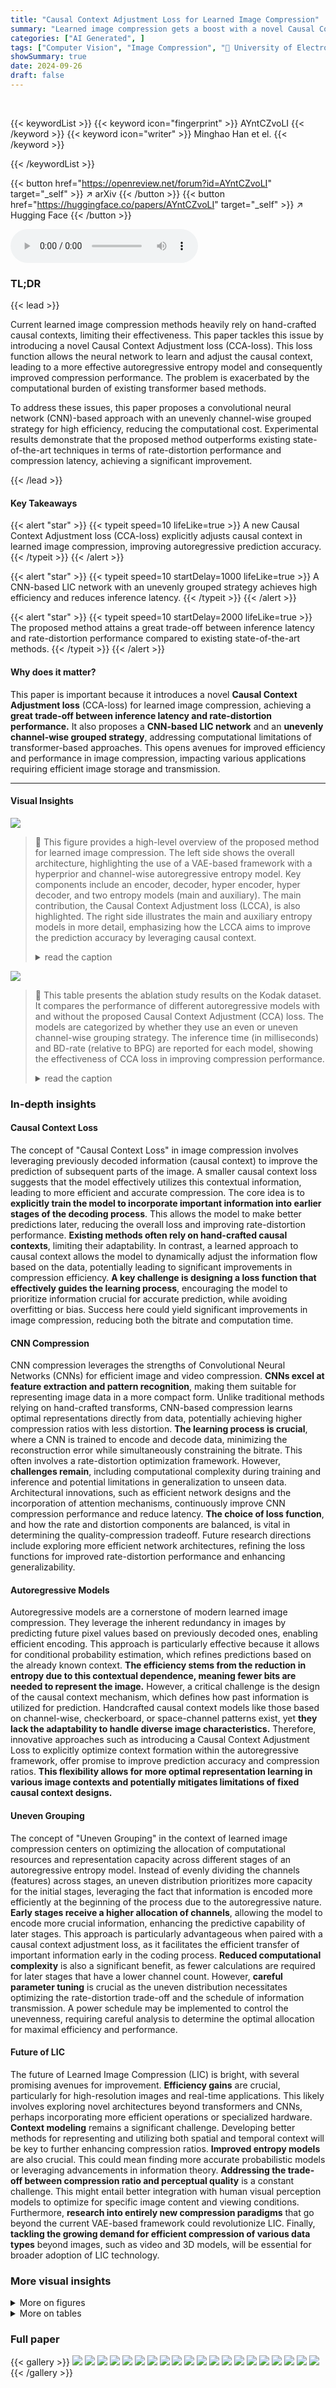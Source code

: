 ```yaml
---
title: "Causal Context Adjustment Loss for Learned Image Compression"
summary: "Learned image compression gets a boost with a novel Causal Context Adjustment Loss, improving efficiency without sacrificing quality."
categories: ["AI Generated", ]
tags: ["Computer Vision", "Image Compression", "🏢 University of Electronic Science and Technology of China",]
showSummary: true
date: 2024-09-26
draft: false
---
```


<br>

{{< keywordList >}}
{{< keyword icon="fingerprint" >}} AYntCZvoLI {{< /keyword >}}
{{< keyword icon="writer" >}} Minghao Han et el. {{< /keyword >}}
 
{{< /keywordList >}}

{{< button href="https://openreview.net/forum?id=AYntCZvoLI" target="_self" >}}
↗ arXiv
{{< /button >}}
{{< button href="https://huggingface.co/papers/AYntCZvoLI" target="_self" >}}
↗ Hugging Face
{{< /button >}}



<audio controls>
    <source src="https://ai-paper-reviewer.com/AYntCZvoLI/podcast.wav" type="audio/wav">
    Your browser does not support the audio element.
</audio>


### TL;DR


{{< lead >}}

Current learned image compression methods heavily rely on hand-crafted causal contexts, limiting their effectiveness. This paper tackles this issue by introducing a novel Causal Context Adjustment loss (CCA-loss).  This loss function allows the neural network to learn and adjust the causal context, leading to a more effective autoregressive entropy model and consequently improved compression performance.  The problem is exacerbated by the computational burden of existing transformer based methods.

To address these issues, this paper proposes a convolutional neural network (CNN)-based approach with an unevenly channel-wise grouped strategy for high efficiency, reducing the computational cost.  Experimental results demonstrate that the proposed method outperforms existing state-of-the-art techniques in terms of rate-distortion performance and compression latency, achieving a significant improvement.

{{< /lead >}}


#### Key Takeaways

{{< alert "star" >}}
{{< typeit speed=10 lifeLike=true >}} A new Causal Context Adjustment loss (CCA-loss) explicitly adjusts causal context in learned image compression, improving autoregressive prediction accuracy. {{< /typeit >}}
{{< /alert >}}

{{< alert "star" >}}
{{< typeit speed=10 startDelay=1000 lifeLike=true >}} A CNN-based LIC network with an unevenly grouped strategy achieves high efficiency and reduces inference latency. {{< /typeit >}}
{{< /alert >}}

{{< alert "star" >}}
{{< typeit speed=10 startDelay=2000 lifeLike=true >}} The proposed method attains a great trade-off between inference latency and rate-distortion performance compared to existing state-of-the-art methods. {{< /typeit >}}
{{< /alert >}}

#### Why does it matter?
This paper is important because it introduces a novel **Causal Context Adjustment loss** (CCA-loss) for learned image compression, achieving a **great trade-off between inference latency and rate-distortion performance.**  It also proposes a **CNN-based LIC network** and an **unevenly channel-wise grouped strategy**, addressing computational limitations of transformer-based approaches.  This opens avenues for improved efficiency and performance in image compression, impacting various applications requiring efficient image storage and transmission.

------
#### Visual Insights



![](https://ai-paper-reviewer.com/AYntCZvoLI/figures_2_1.jpg)

> 🔼 This figure provides a high-level overview of the proposed method for learned image compression.  The left side shows the overall architecture, highlighting the use of a VAE-based framework with a hyperprior and channel-wise autoregressive entropy model.  Key components include an encoder, decoder, hyper encoder, hyper decoder, and two entropy models (main and auxiliary). The main contribution, the Causal Context Adjustment loss (LCCA), is also highlighted. The right side illustrates the main and auxiliary entropy models in more detail, emphasizing how the LCCA aims to improve the prediction accuracy by leveraging causal context.
> <details>
> <summary>read the caption</summary>
> Figure 1: Left: A systematic overview of our method. We adopt the VAE-based framework [3] with hyperprior [4] and channel-wise autoregressive entropy model [35]; besides the original Rate-Distortion loss (LR, LD), we introduce an auxiliary entropy model and propose the causal context adjustment loss (LCCA) for better training the entropy model. Right: An illustration of the entropy model and the auxiliary entropy model. The auxiliary entropy model does not use the information to be encoded to predict the following representations, our LCCA encourage the predicting gap between the two models, so as to enhance the importance of causal context in early stages.
> </details>





![](https://ai-paper-reviewer.com/AYntCZvoLI/tables_7_1.jpg)

> 🔼 This table presents the ablation study results on the Kodak dataset. It compares the performance of different autoregressive models with and without the proposed Causal Context Adjustment (CCA) loss.  The models are categorized by whether they use an even or uneven channel-wise grouping strategy. The inference time (in milliseconds) and BD-rate (relative to BPG) are reported for each model, showing the effectiveness of CCA loss in improving compression performance. 
> <details>
> <summary>read the caption</summary>
> Table 1: Experiments on Kodak dataset. The effects of our proposed Causal Context Adjustment loss (CCA-loss) are verified on various channel-wise autoregressive models. Note that the anchor BD-rate is set as the results of BPG evaluated on Kodak dataset (BD-rate = 0%).
> </details>





### In-depth insights


#### Causal Context Loss
The concept of "Causal Context Loss" in image compression involves leveraging previously decoded information (causal context) to improve the prediction of subsequent parts of the image.  A smaller causal context loss suggests that the model effectively utilizes this contextual information, leading to more efficient and accurate compression. The core idea is to **explicitly train the model to incorporate important information into earlier stages of the decoding process**. This allows the model to make better predictions later, reducing the overall loss and improving rate-distortion performance.  **Existing methods often rely on hand-crafted causal contexts**, limiting their adaptability.  In contrast, a learned approach to causal context allows the model to dynamically adjust the information flow based on the data, potentially leading to significant improvements in compression efficiency.  **A key challenge is designing a loss function that effectively guides the learning process**, encouraging the model to prioritize information crucial for accurate prediction, while avoiding overfitting or bias.  Success here could yield significant improvements in image compression, reducing both the bitrate and computation time.

#### CNN Compression
CNN compression leverages the strengths of Convolutional Neural Networks (CNNs) for efficient image and video compression.  **CNNs excel at feature extraction and pattern recognition**, making them suitable for representing image data in a more compact form. Unlike traditional methods relying on hand-crafted transforms, CNN-based compression learns optimal representations directly from data, potentially achieving higher compression ratios with less distortion.  **The learning process is crucial**, where a CNN is trained to encode and decode data, minimizing the reconstruction error while simultaneously constraining the bitrate.  This often involves a rate-distortion optimization framework.  However, **challenges remain**, including computational complexity during training and inference and potential limitations in generalization to unseen data.  Architectural innovations, such as efficient network designs and the incorporation of attention mechanisms, continuously improve CNN compression performance and reduce latency.  **The choice of loss function**, and how the rate and distortion components are balanced, is vital in determining the quality-compression tradeoff.  Future research directions include exploring more efficient network architectures, refining the loss functions for improved rate-distortion performance and enhancing generalizability.

#### Autoregressive Models
Autoregressive models are a cornerstone of modern learned image compression.  They leverage the inherent redundancy in images by predicting future pixel values based on previously decoded ones, enabling efficient encoding. This approach is particularly effective because it allows for conditional probability estimation, which refines predictions based on the already known context.  **The efficiency stems from the reduction in entropy due to this contextual dependence, meaning fewer bits are needed to represent the image.**  However, a critical challenge is the design of the causal context mechanism, which defines how past information is utilized for prediction. Handcrafted causal context models like those based on channel-wise, checkerboard, or space-channel patterns exist, yet **they lack the adaptability to handle diverse image characteristics.** Therefore, innovative approaches such as introducing a Causal Context Adjustment Loss to explicitly optimize context formation within the autoregressive framework, offer promise to improve prediction accuracy and compression ratios. **This flexibility allows for more optimal representation learning in various image contexts and potentially mitigates limitations of fixed causal context designs.**

#### Uneven Grouping
The concept of "Uneven Grouping" in the context of learned image compression centers on optimizing the allocation of computational resources and representation capacity across different stages of an autoregressive entropy model.  Instead of evenly dividing the channels (features) across stages, an uneven distribution prioritizes more capacity for the initial stages, leveraging the fact that information is encoded more efficiently at the beginning of the process due to the autoregressive nature.  **Early stages receive a higher allocation of channels**, allowing the model to encode more crucial information, enhancing the predictive capability of later stages.  This approach is particularly advantageous when paired with a causal context adjustment loss, as it facilitates the efficient transfer of important information early in the coding process. **Reduced computational complexity** is also a significant benefit, as fewer calculations are required for later stages that have a lower channel count.  However, **careful parameter tuning** is crucial as the uneven distribution necessitates optimizing the rate-distortion trade-off and the schedule of information transmission. A power schedule may be implemented to control the unevenness, requiring careful analysis to determine the optimal allocation for maximal efficiency and performance.

#### Future of LIC
The future of Learned Image Compression (LIC) is bright, with several promising avenues for improvement.  **Efficiency gains** are crucial, particularly for high-resolution images and real-time applications. This likely involves exploring novel architectures beyond transformers and CNNs, perhaps incorporating more efficient operations or specialized hardware.  **Context modeling** remains a significant challenge.  Developing better methods for representing and utilizing both spatial and temporal context will be key to further enhancing compression ratios. **Improved entropy models** are also crucial.  This could mean finding more accurate probabilistic models or leveraging advancements in information theory.  **Addressing the trade-off between compression ratio and perceptual quality** is a constant challenge. This might entail better integration with human visual perception models to optimize for specific image content and viewing conditions.  Furthermore, **research into entirely new compression paradigms** that go beyond the current VAE-based framework could revolutionize LIC.  Finally, **tackling the growing demand for efficient compression of various data types** beyond images, such as video and 3D models, will be essential for broader adoption of LIC technology.


### More visual insights

<details>
<summary>More on figures
</summary>


![](https://ai-paper-reviewer.com/AYntCZvoLI/figures_6_1.jpg)

> 🔼 This figure provides a high-level overview of the proposed method for learned image compression.  The left side shows the overall architecture, highlighting the use of a VAE-based framework with hyperprior and channel-wise autoregressive entropy model.  It also emphasizes the introduction of an auxiliary entropy model and a novel Causal Context Adjustment loss (LCCA) to improve training. The right side details the entropy model and auxiliary entropy model, illustrating how LCCA encourages a prediction gap between them to strengthen the importance of causal context in the early stages.
> <details>
> <summary>read the caption</summary>
> Figure 1: Left: A systematic overview of our method. We adopt the VAE-based framework [3] with hyperprior [4] and channel-wise autoregressive entropy model [35]; besides the original Rate-Distortion loss (LR, LD), we introduce an auxiliary entropy model and propose the causal context adjustment loss (LCCA) for better training the entropy model. Right: An illustration of the entropy model and the auxiliary entropy model. The auxiliary entropy model does not use the information to be encoded to predict the following representations, our LCCA encourage the predicting gap between the two models, so as to enhance the importance of causal context in early stages.
> </details>



![](https://ai-paper-reviewer.com/AYntCZvoLI/figures_7_1.jpg)

> 🔼 This figure shows the rate-distortion performance curves of the proposed method and other state-of-the-art methods on three different datasets: Kodak, CLIC Professional Validation, and Tecnick.  The x-axis represents bits per pixel (bpp), a measure of compression rate, while the y-axis represents PSNR (Peak Signal-to-Noise Ratio), a measure of image quality.  The curves illustrate the trade-off between compression and image quality for each method.
> <details>
> <summary>read the caption</summary>
> Figure 3: Rate-Distortion performance evaluation of PSNR on Kodak dataset (left), CLIC Professional Validation dataset (middle), Tecnick dataset (right), respectively.
> </details>



![](https://ai-paper-reviewer.com/AYntCZvoLI/figures_8_1.jpg)

> 🔼 This figure shows the rate-distortion performance curves for PSNR on three different datasets: Kodak, CLIC Professional Validation, and Tecnick.  The x-axis represents bits per pixel (bpp), indicating the compression rate, and the y-axis represents the peak signal-to-noise ratio (PSNR), measuring image quality. Each line on the graph represents the performance of a different compression method (including the authors' proposed method and other state-of-the-art methods). This visualization allows for a comparison of the trade-off between compression rate and image quality across various methods and datasets.
> <details>
> <summary>read the caption</summary>
> Figure 3: Rate-Distortion performance evaluation of PSNR on Kodak dataset (left), CLIC Professional Validation dataset (middle), Tecnick dataset (right), respectively.
> </details>



![](https://ai-paper-reviewer.com/AYntCZvoLI/figures_12_1.jpg)

> 🔼 The figure illustrates the proposed method for learned image compression.  The left side shows a block diagram of the overall system, highlighting the VAE framework with hyperprior, channel-wise autoregressive entropy model, rate-distortion loss, auxiliary entropy model, and the novel causal context adjustment loss (LCCA). The right side provides a detailed view of the entropy and auxiliary entropy models, emphasizing how the LCCA encourages a prediction gap between them to improve the utilization of causal context.
> <details>
> <summary>read the caption</summary>
> Figure 1: Left: A systematic overview of our method. We adopt the VAE-based framework [3] with hyperprior [4] and channel-wise autoregressive entropy model [35]; besides the original Rate-Distortion loss (LR, LD), we introduce an auxiliary entropy model and propose the causal context adjustment loss (LCCA) for better training the entropy model. Right: An illustration of the entropy model and the auxiliary entropy model. The auxiliary entropy model does not use the information to be encoded to predict the following representations, our LCCA encourage the predicting gap between the two models, so as to enhance the importance of causal context in early stages.
> </details>



![](https://ai-paper-reviewer.com/AYntCZvoLI/figures_13_1.jpg)

> 🔼 The figure shows the rate-distortion curves for different values of hyperparameter k in the unevenly grouped autoregressive entropy model. The x-axis represents the bits per pixel (bpp), while the y-axis represents the peak signal-to-noise ratio (PSNR). The plot helps to determine the optimal value of k which balances compression efficiency and image quality. The inset plot magnifies the region of interest for better readability.
> <details>
> <summary>read the caption</summary>
> Figure 6: Compression results with different grouped schedules. Detailed experimental settings can be found in the main text.
> </details>



![](https://ai-paper-reviewer.com/AYntCZvoLI/figures_13_2.jpg)

> 🔼 This figure showcases the rate-distortion performance of the proposed model and compares it to several other state-of-the-art methods and hand-crafted codecs.  The plots show the peak signal-to-noise ratio (PSNR) versus bits per pixel (bpp) on three different datasets: Kodak, CLIC Professional Validation, and Tecnick. Each dataset is shown in a separate sub-figure, allowing for a comparison across datasets.
> <details>
> <summary>read the caption</summary>
> Figure 3: Rate-Distortion performance evaluation of PSNR on Kodak dataset (left), CLIC Professional Validation dataset (middle), Tecnick dataset (right), respectively.
> </details>



![](https://ai-paper-reviewer.com/AYntCZvoLI/figures_14_1.jpg)

> 🔼 This figure compares the reconstruction results of different image compression methods on the kodim20 image.  The methods compared include the authors' proposed method, VTM (a video compression standard), Liu et al.'s method (a state-of-the-art learned image compression method), and JPEG (a widely used image compression standard).  The comparison highlights visual differences in the reconstructed images, particularly in areas of detail such as the propeller and the plane's markings. The caption includes the bpp (bits per pixel) and PSNR (peak signal-to-noise ratio) values for each method.
> <details>
> <summary>read the caption</summary>
> Figure 8: Visual comparison on reconstructed propeller airplane (kodim20) image.
> </details>



![](https://ai-paper-reviewer.com/AYntCZvoLI/figures_15_1.jpg)

> 🔼 This figure compares the visual quality of reconstructed images of the kodim24 image using different methods: Ground Truth (original image), VTM (Versatile Video Coding), Liu et al. (a state-of-the-art learned image compression method), WebP (a lossy image compression format), and the proposed method in this paper (Ours). The image shows the details of the reconstruction, especially focusing on intricate patterns on a wall of a house.  The metrics [bpp | PSNR(dB)] shown below each image indicate bits per pixel and Peak Signal-to-Noise Ratio values, respectively, which are commonly used to evaluate the trade-off between compression ratio and image quality. The results highlight the better preservation of visual details in the proposed method.
> <details>
> <summary>read the caption</summary>
> Figure 9: Visual comparison on reconstructed pattern on the walls of the house (kodim24) image.
> </details>



</details>




<details>
<summary>More on tables
</summary>


![](https://ai-paper-reviewer.com/AYntCZvoLI/tables_8_1.jpg)
> 🔼 This table compares different learned image compression models' coding complexity. It includes the total, encoding, and decoding inference latency in milliseconds, the number of parameters in millions, the number of floating-point operations (FLOPs) in billions, and the BD-rate (percentage improvement over VVC).  Lower BD-rate indicates better compression performance.
> <details>
> <summary>read the caption</summary>
> Table 2: Comparison of coding complexity evaluated on Kodak dataset. All the models are evaluated on the same platform. The lower BD-rate is better.
> </details>

![](https://ai-paper-reviewer.com/AYntCZvoLI/tables_12_1.jpg)
> 🔼 This table details the architecture of the main transforms (analyzer and synthesizer) and hyper transforms (hyper analyzer and hyper synthesizer) used in the paper's image compression framework.  It lists the convolutional layers (Conv), transposed convolutional layers (TConv), residual blocks (ResidualBlock), NAF blocks (NAF-Block), and GELU activation functions used in each part of the network.  The 'dim' parameters represent the number of channels used in different parts of the network, and 's2' indicates a stride of 2 for downsampling/upsampling operations.  M represents the number of input channels (3 for RGB images).
> <details>
> <summary>read the caption</summary>
> Table 3: Architecture of main transforms and hyper transforms.
> </details>

</details>




### Full paper

{{< gallery >}}
<img src="https://ai-paper-reviewer.com/AYntCZvoLI/1.png" class="grid-w50 md:grid-w33 xl:grid-w25" />
<img src="https://ai-paper-reviewer.com/AYntCZvoLI/2.png" class="grid-w50 md:grid-w33 xl:grid-w25" />
<img src="https://ai-paper-reviewer.com/AYntCZvoLI/3.png" class="grid-w50 md:grid-w33 xl:grid-w25" />
<img src="https://ai-paper-reviewer.com/AYntCZvoLI/4.png" class="grid-w50 md:grid-w33 xl:grid-w25" />
<img src="https://ai-paper-reviewer.com/AYntCZvoLI/5.png" class="grid-w50 md:grid-w33 xl:grid-w25" />
<img src="https://ai-paper-reviewer.com/AYntCZvoLI/6.png" class="grid-w50 md:grid-w33 xl:grid-w25" />
<img src="https://ai-paper-reviewer.com/AYntCZvoLI/7.png" class="grid-w50 md:grid-w33 xl:grid-w25" />
<img src="https://ai-paper-reviewer.com/AYntCZvoLI/8.png" class="grid-w50 md:grid-w33 xl:grid-w25" />
<img src="https://ai-paper-reviewer.com/AYntCZvoLI/9.png" class="grid-w50 md:grid-w33 xl:grid-w25" />
<img src="https://ai-paper-reviewer.com/AYntCZvoLI/10.png" class="grid-w50 md:grid-w33 xl:grid-w25" />
<img src="https://ai-paper-reviewer.com/AYntCZvoLI/11.png" class="grid-w50 md:grid-w33 xl:grid-w25" />
<img src="https://ai-paper-reviewer.com/AYntCZvoLI/12.png" class="grid-w50 md:grid-w33 xl:grid-w25" />
<img src="https://ai-paper-reviewer.com/AYntCZvoLI/13.png" class="grid-w50 md:grid-w33 xl:grid-w25" />
<img src="https://ai-paper-reviewer.com/AYntCZvoLI/14.png" class="grid-w50 md:grid-w33 xl:grid-w25" />
<img src="https://ai-paper-reviewer.com/AYntCZvoLI/15.png" class="grid-w50 md:grid-w33 xl:grid-w25" />
<img src="https://ai-paper-reviewer.com/AYntCZvoLI/16.png" class="grid-w50 md:grid-w33 xl:grid-w25" />
<img src="https://ai-paper-reviewer.com/AYntCZvoLI/17.png" class="grid-w50 md:grid-w33 xl:grid-w25" />
<img src="https://ai-paper-reviewer.com/AYntCZvoLI/18.png" class="grid-w50 md:grid-w33 xl:grid-w25" />
<img src="https://ai-paper-reviewer.com/AYntCZvoLI/19.png" class="grid-w50 md:grid-w33 xl:grid-w25" />
<img src="https://ai-paper-reviewer.com/AYntCZvoLI/20.png" class="grid-w50 md:grid-w33 xl:grid-w25" />
{{< /gallery >}}